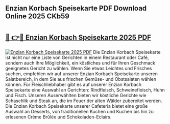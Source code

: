 ## Enzian Korbach Speisekarte PDF Download Online 2025 CKb59

# <h2><a href="http://gca7w6.nevu.top/?p=Enzian+Korbach+Speisekarte">🔗 👉🔴 Enzian Korbach Speisekarte 2025 PDF</a></h2>

[![Enzian Korbach Speisekarte 2025 PDF](https://i.imgur.com/dBaPXMq.png)](http://gca7w6.nevu.top/?p=Enzian+Korbach+Speisekarte)
Die Enzian Korbach Speisekarte ist nicht nur eine Liste von Gerichten in einem Restaurant oder Café, sondern auch Ihre Möglichkeit, ein köstliches und für Ihren Geschmack geeignetes Gericht zu wählen. Wenn Sie etwas Leichtes und Frisches suchen, empfehlen wir auf unserer Enzian Korbach Speisekarte unseren Salatbereich, in dem Sie aus frischen Gemüse- und Obstsalaten wählen können. Für Fleischliebhaber gibt es auf unserer Enzian Korbach Speisekarte eine Auswahl an Gerichten: Rindfleisch, Schweinefleisch, Huhn und Fisch. Unseren Auserwählten bieten wir köstliche Gerichte wie Schaschlik und Steak an, die im Feuer der alten Wälder zubereitet werden. Die Enzian Korbach Speisekarte unserer Cafeteria bietet eine große Auswahl an Desserts, von traditionellen Kuchen und Kuchen bis hin zu erlesenen Crème Brûlée und Schokoladen-Eclairs.
